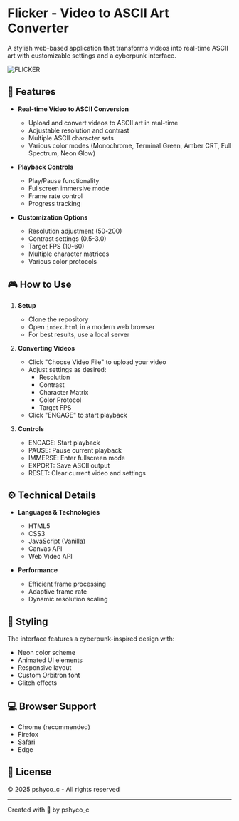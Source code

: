 # Flicker - Video to ASCII Art Converter

A stylish web-based application that transforms videos into real-time ASCII art with customizable settings and a cyberpunk interface.

![FLICKER](https://img.shields.io/badge/FLICKER-ASCII%20Converter-00ffff?style=for-the-badge)

## 🚀 Features

- **Real-time Video to ASCII Conversion**
  - Upload and convert videos to ASCII art in real-time
  - Adjustable resolution and contrast
  - Multiple ASCII character sets
  - Various color modes (Monochrome, Terminal Green, Amber CRT, Full Spectrum, Neon Glow)

- **Playback Controls**
  - Play/Pause functionality
  - Fullscreen immersive mode
  - Frame rate control
  - Progress tracking

- **Customization Options**
  - Resolution adjustment (50-200)
  - Contrast settings (0.5-3.0)
  - Target FPS (10-60)
  - Multiple character matrices
  - Various color protocols

## 🎮 How to Use

1. **Setup**
   - Clone the repository
   - Open `index.html` in a modern web browser
   - For best results, use a local server

2. **Converting Videos**
   - Click "Choose Video File" to upload your video
   - Adjust settings as desired:
     - Resolution
     - Contrast
     - Character Matrix
     - Color Protocol
     - Target FPS
   - Click "ENGAGE" to start playback

3. **Controls**
   - ENGAGE: Start playback
   - PAUSE: Pause current playback
   - IMMERSE: Enter fullscreen mode
   - EXPORT: Save ASCII output
   - RESET: Clear current video and settings

## ⚙️ Technical Details

- **Languages & Technologies**
  - HTML5
  - CSS3
  - JavaScript (Vanilla)
  - Canvas API
  - Web Video API

- **Performance**
  - Efficient frame processing
  - Adaptive frame rate
  - Dynamic resolution scaling

## 🎨 Styling

The interface features a cyberpunk-inspired design with:
- Neon color scheme
- Animated UI elements
- Responsive layout
- Custom Orbitron font
- Glitch effects

## 💻 Browser Support

- Chrome (recommended)
- Firefox
- Safari
- Edge

## 📝 License

© 2025 pshyco_c - All rights reserved

---

Created with 💚 by pshyco_c